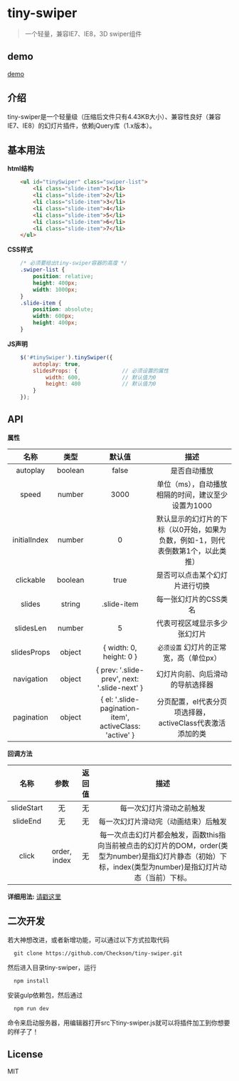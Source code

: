 # tiny-swiper
> 一个轻量，兼容IE7、IE8，3D swiper组件

## demo
[demo](https://checkson.github.io/tiny-swiper/demo/index.html)

## 介绍
tiny-swiper是一个轻量级（压缩后文件只有4.43KB大小）、兼容性良好（兼容IE7、IE8）的幻灯片插件，依赖jQuery库（1.x版本）。

## 基本用法

**html结构**
```html
    <ul id="tinySwiper" class="swiper-list">
        <li class="slide-item">1</li>
        <li class="slide-item">2</li>
        <li class="slide-item">3</li>
        <li class="slide-item">4</li>
        <li class="slide-item">5</li>
        <li class="slide-item">6</li>
        <li class="slide-item">7</li>
    </ul>
```

**CSS样式**
```CSS
    /* 必须要给出tiny-swiper容器的高度 */
    .swiper-list {
        position: relative;
        height: 400px;
        width: 1000px;
    }
    .slide-item {
        position: absolute;
        width: 600px;
        height: 400px;
    }
```

**JS声明**
```javascript
    $('#tinySwiper').tinySwiper({
        autoplay: true,
        slidesProps: {              // 必须设置的属性
            width: 600,             // 默认值为0
            height: 400             // 默认值为0
        }
    });
```

## API
**属性**

名称 | 类型 | 默认值 |描述
:---: | :---: | :---: | :---: |
autoplay | boolean | false | 是否自动播放 
speed | number | 3000 | 单位（ms），自动播放相隔的时间，建议至少设置为1000
initialIndex | number | 0 | 默认显示的幻灯片的下标（以0开始，如果为负数，例如-1，则代表倒数第1个，以此类推）
clickable | boolean | true | 是否可以点击某个幻灯片进行切换
slides | string | .slide-item | 每一张幻灯片的CSS类名
slidesLen | number | 5 | 代表可视区域显示多少张幻灯片
slidesProps | object | { width: 0, height: 0 } | `必须设置` 幻灯片的正常宽，高（单位px）
navigation | object | { prev: '.slide-prev', next: '.slide-next' } | 幻灯片向前、向后滑动的导航选择器
pagination | object | { el: '.slide-pagination-item', activeClass: 'active' } | 分页配置，el代表分页项选择器，activeClass代表激活添加的类

**回调方法**

名称 | 参数 | 返回值 | 描述
:---: | :---: | :---: | :---: |
slideStart | 无 | 无 | 每一次幻灯片滑动之前触发 |
slideEnd | 无 | 无 | 每一次幻灯片滑动完（动画结束）后触发 |
click | order, index | 无 | 每一次点击幻灯片都会触发，函数this指向当前被点击的幻灯片的DOM，order(类型为number)是指幻灯片静态（初始）下标，index(类型为number)是指幻灯片动态（当前）下标。

**详细用法:**
[请戳这里](https://checkson.github.io/tiny-swiper/demo/index.html)


## 二次开发
若大神想改进，或者新增功能，可以通过以下方式拉取代码
```
  git clone https://github.com/Checkson/tiny-swiper.git
```
然后进入目录tiny-swiper，运行
```
  npm install
```
安装gulp依赖包，然后通过
```
  npm run dev
```
命令来启动服务器，用编辑器打开src下tiny-swiper.js就可以将插件加工到你想要的样子了！

## License
MIT